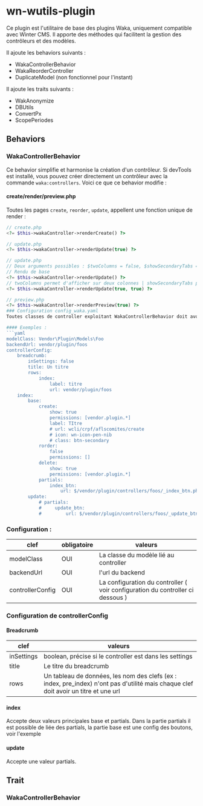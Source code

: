 # wn-wutils-plugin

Ce plugin est l'utilitaire de base des plugins Waka, uniquement compatible avec Winter CMS. Il apporte des méthodes qui facilitent la gestion des contrôleurs et des modèles.

Il ajoute les behaviors suivants :
* WakaControllerBehavior
* WakaReorderController
* DuplicateModel (non fonctionnel pour l'instant)

Il ajoute les traits suivants :
* WakAnonymize
* DBUtils
* ConvertPx
* ScopePeriodes

## Behaviors

### WakaControllerBehavior

Ce behavior simplifie et harmonise la création d'un contrôleur. Si devTools est installé, vous pouvez créer directement un contrôleur avec la commande `waka:controllers`. Voici ce que ce behavior modifie :

#### create/render/preview.php

Toutes les pages `create`, `reorder`, `update`, appellent une fonction unique de render : 

```php
// create.php
<?= $this->wakaController->renderCreate() ?>

// update.php
<?= $this->wakaController->renderUpdate(true) ?>

// update.php
// Deux arguments possibles : $twoColumns = false, $showSecondaryTabs = false
// Rendu de base
<?= $this->wakaController->renderUpdate() ?>
// twoColumns permet d'afficher sur deux colonnes | showSecondaryTabs permet d'afficher ou de cacher les tabs dans la seconde colonne
<?= $this->wakaController->renderUpdate(true, true) ?>

// preview.php
<?= $this->wakaController->renderPreview(true) ?>
### Configuration config_waka.yaml 
Toutes classes de controller exploitant WakaControllerBehavior doit avoir un fichier config_waka dans le repertoire du même nom que la class. 

#### Exemples :
```yaml
modelClass: Vendor\Plugin\Models\Foo
backendUrl: vendor/plugin/foos
controllerConfig: 
    breadcrumb: 
        inSettings: false 
        title: Un titre
        rows: 
            index: 
                label: titre
                url: vendor/plugin/foos
    index: 
        base: 
            create: 
                show: true
                permissions: [vendor.plugin.*]
                label: TItre
                # url: wcli/crpf/aflscomites/create
                # icon: wn-icon-pen-nib
                # class: btn-secondary
            rorder: 
                false 
                permissions: []
            delete: 
                show: true
                permissions: [vendor.plugin.*]
            partials:
                index_btn:
                    url: $/vendor/plugin/controllers/foos/_index_btn.php
        update: 
            # partials:
            #     update_btn:
            #         url: $/vendor/plugin/controllers/foos/_update_btn.php

```
### Configuration : 
| clef | obligatoire | valeurs |
| --- | --- | --- |
| modelClass | OUI | La classe du modèle lié au controller |
| backendUrl | OUI |  l'url du backend |
| controllerConfig | OUI | La configuration du controller ( voir configuration du controller ci dessous )

### Configuration de  controllerConfig
#### Breadcrumb

| clef  | valeurs |
| --- | ---  |
| inSettings  | boolean, précise si le controller est dans les settings |
| title  |  Le titre du breadcrumb |
| rows  | Un tableau de données, les nom des clefs (ex :  index, pre_index) n'ont pas d'utilité mais chaque clef doit avoir un titre et une url
#### index 
Accepte deux valeurs principales base et partials. Dans la partie partials il est possible de liée des partials, la partie base est une config des boutons, voir l'exemple
#### update 
Accepte une valeur partials. 


## Trait

### WakaControllerBehavior 